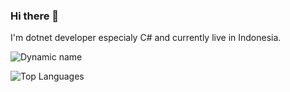 ### Hi there 👋

I'm dotnet developer especialy C# and currently live in Indonesia.

<!--
**Shiroechi/Shiroechi** is a ✨ _special_ ✨ repository because its `README.md` (this file) appears on your GitHub profile.

Here are some ideas to get you started:

- 🔭 I’m currently working on ...
- 🌱 I’m currently learning ...
- 👯 I’m looking to collaborate on ...
- 🤔 I’m looking for help with ...
- 💬 Ask me about ...
- 📫 How to reach me: ...
- 😄 Pronouns: ...
- ⚡ Fun fact: ...
-->

![Dynamic name](https://github-readme-stats.vercel.app/api?username=shiroechi&show_icons=true&count_private=true&theme=tokyonight&include_all_commits=true)

![Top Languages](https://github-readme-stats.vercel.app/api/top-langs/?username=shiroechi&langs_count=10&layout=compact&theme=tokyonight)
